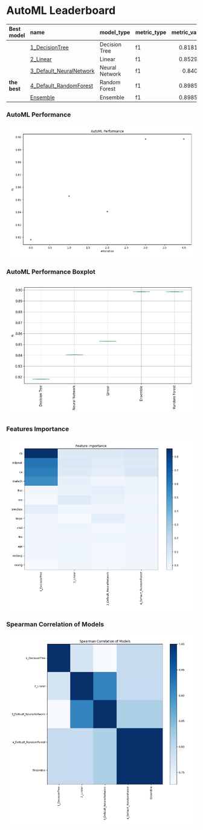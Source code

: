 # AutoML Leaderboard

| Best model   | name                                                         | model_type     | metric_type   |   metric_value |   train_time |
|:-------------|:-------------------------------------------------------------|:---------------|:--------------|---------------:|-------------:|
|              | [1_DecisionTree](1_DecisionTree/README.md)                   | Decision Tree  | f1            |       0.818182 |        10.84 |
|              | [2_Linear](2_Linear/README.md)                               | Linear         | f1            |       0.852941 |         2.25 |
|              | [3_Default_NeuralNetwork](3_Default_NeuralNetwork/README.md) | Neural Network | f1            |       0.84058  |         2.39 |
| **the best** | [4_Default_RandomForest](4_Default_RandomForest/README.md)   | Random Forest  | f1            |       0.898551 |         2.81 |
|              | [Ensemble](Ensemble/README.md)                               | Ensemble       | f1            |       0.898551 |         0.44 |

### AutoML Performance
![AutoML Performance](ldb_performance.png)

### AutoML Performance Boxplot
![AutoML Performance Boxplot](ldb_performance_boxplot.png)

### Features Importance
![features importance across models](features_heatmap.png)



### Spearman Correlation of Models
![models spearman correlation](correlation_heatmap.png)

